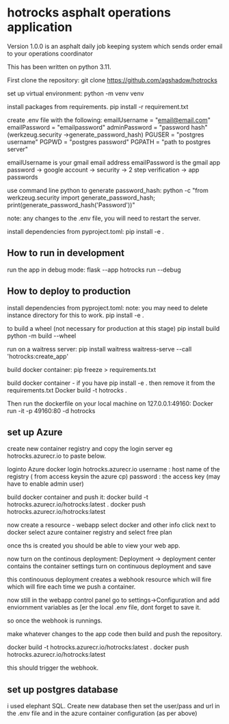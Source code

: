 # hotrocks asphalt operations application

Version 1.0.0 is an asphalt daily job keeping system which sends order email to your operations coordinator

This has been written on python 3.11.

First clone the repository:
git clone https://github.com/agshadow/hotrocks

set up virtual environment:
python -m venv venv

install packages from requirements.
pip install -r requirement.txt

create .env file with the following:
emailUsername = "email@email.com"
emailPassword = "emailpassword"
adminPassword = "password hash" (werkzeug.security ->generate_password_hash)
PGUSER = "postgres username"
PGPWD = "postgres password"
PGPATH = "path to postgres server"

emailUsername is your gmail email address
emailPassword is the gmail app password -> google account -> security -> 2 step verification -> app passwords

use command line python to generate password_hash:
python -c "from werkzeug.security import generate_password_hash; print(generate_password_hash('Password'))"

note: any changes to the .env file, you will need to restart the server.

install dependencies from pyproject.toml:
pip install -e .

## How to run in development

run the app in debug mode:
flask --app hotrocks run --debug

## How to deploy to production

install dependencies from pyproject.toml:
note: you may need to delete instance directory for this to work.
pip install -e .

to build a wheel (not necessary for production at this stage)
pip install build
python -m build --wheel

run on a waitress server:
pip install waitress
waitress-serve --call 'hotrocks:create_app'

build docker container:
pip freeze > requirements.txt

build docker container - if you have pip install -e . then remove it from the requirements.txt
Docker build -t hotrocks .

Then run the dockerfile on your local machine on 127.0.0.1:49160:
Docker run -it -p 49160:80 -d hotrocks

## set up Azure

create new container registry and copy the login server eg hotrocks.azurecr.io to paste below.

loginto Azure
docker login hotrocks.azurecr.io
username : host name of the registry ( from access keysin the azure cp)
password : the access key (may have to enable admin user)

build docker container and push it:
docker build -t hotrocks.azurecr.io/hotrocks:latest .
docker push hotrocks.azurecr.io/hotrocks:latest

now create a resource - webapp
select docker and other info
click next to docker
select azure container registry
and select free plan

once ths is created you should be able to view your web app.

now turn on the continous deployment:
Deployment -> deployment center contains the container settings
turn on continuous deployment and save

this continouous deployment creates a webhook resource which will fire which will fire each time we push a container.

now still in the webapp control panel go to settings->Configuration and add enviornment variables as [er the local .env file, dont forget to save it.

so once the webhook is runnings.

make whatever changes to the app code then build and push the repository.

docker build -t hotrocks.azurecr.io/hotrocks:latest .
docker push hotrocks.azurecr.io/hotrocks:latest

this should trigger the webhook.

## set up postgres database

i used elephant SQL. Create new database then set the user/pass and url in the .env file and in the azure container configuration (as per above)
